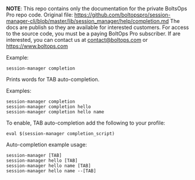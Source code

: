 <!-- note marker start -->
**NOTE**: This repo contains only the documentation for the private BoltsOps Pro repo code.
Original file: https://github.com/boltopspro/session-manager-cli/blob/master/lib/session_manager/help/completion.md
The docs are publish so they are available for interested customers.
For access to the source code, you must be a paying BoltOps Pro subscriber.
If are interested, you can contact us at contact@boltops.com or https://www.boltops.com

<!-- note marker end -->

Example:

    session-manager completion

Prints words for TAB auto-completion.

Examples:

    session-manager completion
    session-manager completion hello
    session-manager completion hello name

To enable, TAB auto-completion add the following to your profile:

    eval $(session-manager completion_script)

Auto-completion example usage:

    session-manager [TAB]
    session-manager hello [TAB]
    session-manager hello name [TAB]
    session-manager hello name --[TAB]
